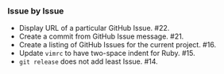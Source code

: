 ### Issue by Issue

 * Display URL of a particular GitHub Issue. #22.
 * Create a commit from GitHub Issue message. #21.
 * Create a listing of GitHub Issues for the current project. #16.
 * Update `vimrc` to have two-space indent for Ruby. #15.
 * `git release` does not add least Issue. #14.
